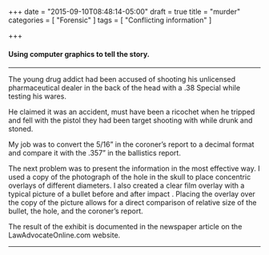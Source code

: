 +++
date = "2015-09-10T08:48:14-05:00"
draft = true
title = "murder"
categories = [
  "Forensic"
]
tags = [
  "Conflicting information"
]

+++
#### Using computer graphics to tell the story.
***
The young drug addict had been accused of shooting his unlicensed pharmaceutical dealer in the back of the head with a .38 Special while testing his wares. 

He claimed it was an accident, must have been a ricochet when he tripped and fell with the pistol they had been target shooting with while drunk and stoned.

My job was to convert the 5/16” in the coroner’s report to a decimal format and compare it with the .357” in the ballistics report.

The next problem was to present the information in the most effective way. I used a copy of the photograph of the hole in the skull to place concentric overlays of different diameters. I also created a clear film overlay with a typical picture of a bullet before and after impact . Placing the overlay over the copy of the picture allows for a direct comparison of relative size of the bullet, the hole, and the coroner’s report.

The result of the exhibit is documented in the newspaper article on the  LawAdvocateOnline.com website.
***
